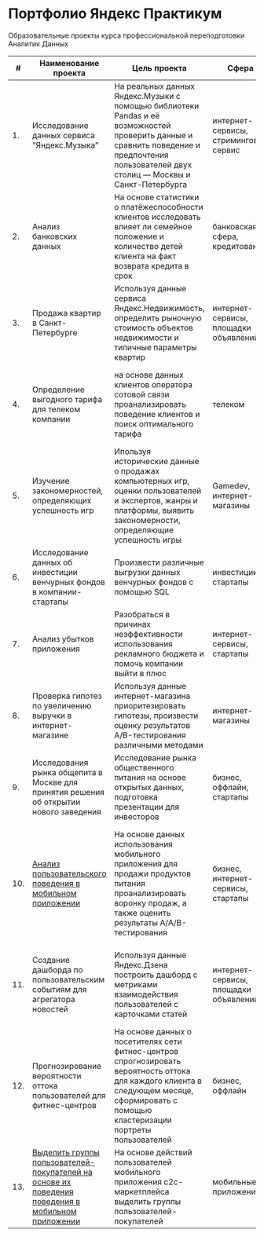 # Портфолио Яндекс Практикум

Образовательные проекты курса профессиональной переподготовки Аналитик Данных

| #		| Наименование проекта            | Цель проекта           | Сфера					   | Стек                    |
| ---- | -------------------------------- | ---------------------- | ------------------------ | ------------------------ |
| 1. | Исследование данных сервиса “Яндекс.Музыка” | На реальных данных Яндекс.Музыки c помощью библиотеки Pandas и её возможностей проверить данные и сравнить поведение и предпочтения пользователей двух столиц — Москвы и Санкт-Петербурга | интернет-сервисы, стриминговый сервис | Pandas, Python |
| 2. | Анализ банковских данных | На основе статистики о платёжеспособности клиентов исследовать влияет ли семейное положение и количество детей клиента на факт возврата кредита в срок | банковская сфера, кредитование | Pandas, Python, предобработка данных |
| 3. | Продажа квартир в Санкт-Петербурге | Используя данные сервиса Яндекс.Недвижимость, определить рыночную стоимость объектов недвижимости и типичные параметры квартир | интернет-сервисы, площадки объявлений | Matplotlib, Pandas, Python, визуализация данных, исследовательский анализ данных, предобработка данных |
| 4. | Определение выгодного тарифа для телеком компании | на основе данных клиентов оператора сотовой связи проанализировать поведение клиентов и поиск оптимального тарифа | телеком | Matplotlib, NumPy, Pandas, Python, SciPy, описательная статистика, проверка статистических гипотез |
| 5. | Изучение закономерностей, определяющих успешность игр | Ипользуя исторические данные о продажах компьютерных игр, оценки пользователей и экспертов, жанры и платформы, выявить закономерности, определяющие успешность игры | Gamedev, интернет-магазины | Matplotlib, NumPy, Pandas, Python, исследовательский анализ данных, описательная статистика, предобработка данных, проверка статистических гипотез |
| 6. | Исследование данных об инвестиции венчурных фондов в компании-стартапы | Произвести различные выгрузки данных венчурных фондов с помощью SQL | инвестиции, стартапы | PostgreSQL, SQL |
| 7. | Анализ убытков приложения | Разобраться в причинах неэффективности использования рекламного бюджета и помочь компании выйти в плюс | интернет-сервисы, стартапы | Matplotlib, Pandas, Python, Seaborn, когортный анализ, продуктовые метрики, юнит-экономика |
| 8. | Проверка гипотез по увеличению выручки в интернет-магазине | Используя данные интернет-магазина приоритезировать гипотезы, произвести оценку результатов A/B-тестирования различными методами | интернет-магазины | A/B-тестирование, Matplotlib, Pandas, Python, SciPy, проверка статистических гипотез |
| 9. | Исследования рынка общепита в Москве для принятия решения об открытии нового заведения | Исследование рынка общественного питания на основе открытых данных, подготовка презентации для инвесторов | бизнес, оффлайн, стартапы | Pandas, Plotly, Python, Seaborn, визуализация данных |
| 10. | [Анализ пользовательского поведения в мобильном приложении](https://github.com/kostava18/yandex-praktikum-projects/tree/main/10_producti_pitaniya) | На основе данных использования мобильного приложения для продажи продуктов питания проанализировать воронку продаж, а также оценить результаты A/A/B-тестирования | бизнес, интернет-сервисы, стартапы | A/B-тестирование, Matplotlib, Pandas, Plotly, Python, Seaborn, визуализация данных, проверка статистических гипотез, продуктовые метрики, событийная аналитика |
| 11. | Создание дашборда по пользовательским событиям для агрегатора новостей | Используя данные Яндекс.Дзена построить дашборд с метриками взаимодействия пользователей с карточками статей | интернет-сервисы, площадки объявлений | PostgreSQL, Python, SQLAlchemy, Tableau, dash, построение дашбордов, продуктовые метрики |
| 12. | Прогнозирование вероятности оттока пользователей для фитнес-центров | На основе данных о посетителях сети фитнес-центров спрогнозировать вероятность оттока для каждого клиента в следующем месяце, сформировать с помощью кластеризации портреты пользователей | бизнес, оффлайн | Matplotlib, Pandas, Python, Scikit-learn, Seaborn, классификация, кластеризация, машинное обучение |
| 13. | [Выделить группы пользователей-покупателей на основе их поведения поведения в мобильном приложении](https://github.com/kostava18/yandex-praktikum-projects/tree/main/13_nenuzhnie_veshchi) | На основе действий пользователей мобильного приложения c2c-маркетплейса выделить группы пользователей-покупателей | мобильные приложения | Tableau, Pandas, Math, Scikit-learn, Matplotlib, Seaborn |
